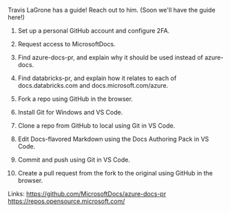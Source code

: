 Travis LaGrone has a guide! Reach out to him.
(Soon we'll have the guide here!)

1. Set up a personal GitHub account and configure 2FA.
2. Request access to MicrosoftDocs.
3. Find azure-docs-pr, and explain why it should be used instead of azure-docs.
4. Find databricks-pr, and explain how it relates to each of docs.databricks.com and docs.microsoft.com/azure.
	
5. Fork a repo using GitHub in the browser.
6. Install Git for Windows and VS Code.
7. Clone a repo from GitHub to local using Git in VS Code.
8. Edit Docs-flavored Markdown using the Docs Authoring Pack in VS Code.
9. Commit and push using Git in VS Code.
10. Create a pull request from the fork to the original using GitHub in the browser.

Links:
https://github.com/MicrosoftDocs/azure-docs-pr
https://repos.opensource.microsoft.com/